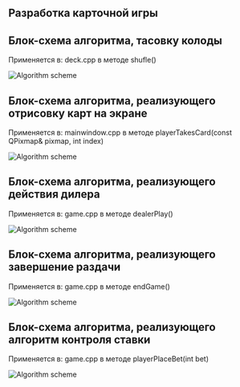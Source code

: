## Разработка карточной игры

## Блок-схема алгоритма, тасовку колоды

Применяется в: deck.cpp в методе shufle()

![Algorithm scheme](schemes/scheme_1.png)

## Блок-схема алгоритма, реализующего отрисовку карт на экране

Применяется в: mainwindow.cpp в методе playerTakesCard(const QPixmap& pixmap, int index)

![Algorithm scheme](schemes/scheme_2.png)

## Блок-схема алгоритма, реализующего действия дилера

Применяется в: game.cpp в методe dealerPlay()

![Algorithm scheme](schemes/scheme_3.png)

## Блок-схема алгоритма, реализующего завершение раздачи

Применяется в: game.cpp в методе endGame()

![Algorithm scheme](schemes/scheme_4.png)

## Блок-схема алгоритма, реализующего алгоритм контроля ставки

Применяется в: game.cpp в методе playerPlaceBet(int bet)

![Algorithm scheme](schemes/scheme_5.png)
